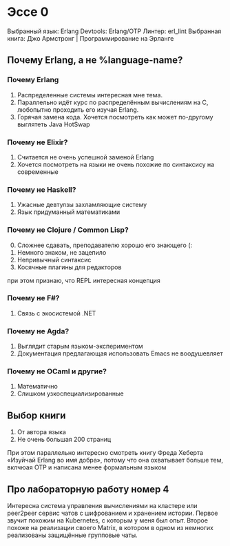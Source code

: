 # Эссе 0


Выбранный язык: Erlang
Devtools: Erlang/OTP
Линтер: erl\_lint
Выбранная книга: Джо Армстронг | Программирование на Эрланге

## Почему Erlang, а не %language-name?

### Почему Erlang
1. Распределенные системы интересная мне тема. 
2. Параллельно идёт курс по распределённым вычислениям на C, любопытно проходить его изучая Erlang.
3. Горячая замена кода. Хочется посмотреть как может по-другому выглятеть Java HotSwap 

### Почему не Elixir?
1. Считается не очень успешной заменой Erlang
2. Хочется посмотреть на языки не очень похожие по синтаксису на современные

### Почему не Haskell?
1. Ужасные девтулзы захламляющие систему
2. Язык придуманный математиками

### Почему не Clojure / Common Lisp?
0. Сложнее сдавать, преподавателю хорошо его знающего (:
1. Немного знаком, не зацепило
2. Непривычный синтаксис
3. Косячные плагины для редакторов

при этом признаю, что REPL интересная концепция

### Почему не F#?
1. Связь с экосистемой .NET

### Почему не Agda?
1. Выглядит старым языком-экспериментом
2. Документация предлагающая использовать Emacs не воодушевляет

### Почему не OCaml и другие?
1. Математично
2. Слишком узкоспециализированные

## Выбор книги
1. От автора языка 
2. Не очень большая 200 страниц

При этом параллельно интересно смотреть книгу Фреда Хеберта «Изуйчай Erlang во имя добра», потому что она охватывает больше тем, вклчюая OTP и написана менее формальным языком

## Про лабораторную работу номер 4

Интересна система управления вычислениями на кластере или peer2peer сервис чатов с шифрованием и хранением истории. Первое звучит похожим на Kubernetes, с которым у меня был опыт. Второе похоже на реализации своего Matrix, в котором в одном из немногих реализованы защищённые групповые чаты.
